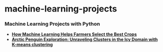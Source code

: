 # machine-learning-projects
### Machine Learning Projects with Python

- [**How Machine Learning Helps Farmers Select the Best Crops**](https://github.com/pedro-pauletti/machine-learning-projects/blob/main/How%20Machine%20Learning%20Helps%20Farmers%20Select%20the%20Best%20Crops/notebook.ipynb)
- [**Arctic Penguin Exploration: Unraveling Clusters in the Icy Domain with K-means clustering**](https://github.com/pedro-pauletti/machine-learning-projects/blob/main/Arctic%20Penguin%20Exploration%20Unraveling%20Clusters%20in%20the%20Icy%20Domain%20with%20K-means%20clustering/notebook.ipynb)
